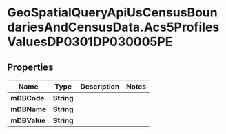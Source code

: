 # GeoSpatialQueryApiUsCensusBoundariesAndCensusData.Acs5ProfilesValuesDP0301DP030005PE

## Properties

Name | Type | Description | Notes
------------ | ------------- | ------------- | -------------
**mDBCode** | **String** |  | 
**mDBName** | **String** |  | 
**mDBValue** | **String** |  | 


